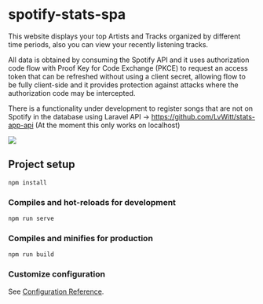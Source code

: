 # spotify-stats-spa
This website displays your top Artists and Tracks organized by different time periods, also you can view your recently listening tracks.

All data is obtained by consuming the Spotify API and it uses authorization code flow with Proof Key for Code Exchange (PKCE) to request an access token that can be refreshed without using a client secret, allowing flow to be fully client-side and it provides protection against attacks where the authorization code may be intercepted.

There is a functionality under development to register songs that are not on Spotify in the database using Laravel API -> https://github.com/LvWitt/stats-app-api
(At the moment this only works on localhost)

![](https://github.com/LvWitt/spotify-api-study/blob/main/sample.gif)

## Project setup
```
npm install
```

### Compiles and hot-reloads for development
```
npm run serve
```

### Compiles and minifies for production
```
npm run build
```

### Customize configuration
See [Configuration Reference](https://cli.vuejs.org/config/).
